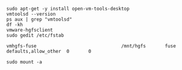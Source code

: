 `sudo apt-get -y install open-vm-tools-desktop` \
`vmtoolsd --version` \
`ps aux | grep "vmtoolsd"` \
`df -kh` \
`vmware-hgfsclient` \
`sudo gedit /etc/fstab`

    vmhgfs-fuse                               /mnt/hgfs       fuse    defaults,allow_other  0       0
`sudo mount -a`

